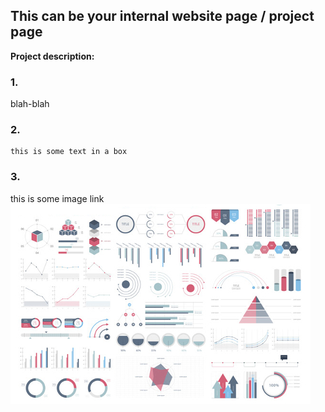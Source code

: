 ## This can be your internal website page / project page

**Project description:** 
### 1. 
blah-blah



### 2.


``` 
this is some text in a box
```


### 3. 

this is some image link
<img src="images/dummy_thumbnail.jpg?raw=true"/>
 



